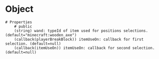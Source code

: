 # Object
    # Properties
        # public
        (string) wand: typeId of item used for positions selections. (default="minecraft:wooden_axe")
        (callback(playerBreakBlock)) itemUseOn: callback for first selection. (default=null)
        (callback(itemUseOn)) itemUseOn: callback for second selection. (default=null)
